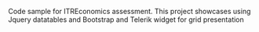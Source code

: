 Code sample for ITREconomics assessment. This project showcases using Jquery datatables and Bootstrap and Telerik widget for grid presentation

